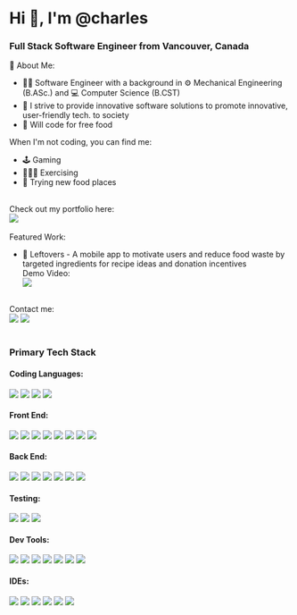 <h1>Hi 👋, I'm @charles</h1>
<h3>Full Stack Software Engineer from Vancouver, Canada</h3>

📝 About Me: 
- 👨‍💻 Software Engineer with a background in ⚙️ Mechanical Engineering (B.ASc.) and 💻 Computer Science (B.CST)
- 🎯 I strive to provide innovative software solutions to promote innovative, user-friendly tech. to society
- 🍣 Will code for free food

When I'm not coding, you can find me: 
- 🕹️ Gaming
- 🏋🏽‍♂️ Exercising
- 🍜 Trying new food places

<br/>
<div> Check out my portfolio here: </div>
<div>
  <a href="https://www.charlesleung.net"><img src="https://img.shields.io/badge/website-000000?style=for-the-badge&logo=About.me&logoColor=white" /></a>
</div>

<br/>
<div>Featured Work:</div>
<ul>
  <li>🥕 Leftovers - A mobile app to motivate users and reduce food waste by targeted ingredients for recipe ideas and donation incentives</li>
  <div>Demo Video:</div>
  <div>
  <a href="https://bit.ly/3stYjQk"><img src="https://img.shields.io/badge/YouTube-FF0000?style=for-the-badge&logo=youtube&logoColor=white" /></a>
</div>
</ul>

  
  
<br/>
Contact me:
<div>
  <a href="https://www.linkedin.com/in/cleung96/"><img src="https://img.shields.io/badge/LinkedIn-0077B5?style=for-the-badge&logo=linkedin&logoColor=white" /></a>
  <a href="mailto: charlesfb1996@gmail.com"><img src="https://img.shields.io/badge/Gmail-D14836?style=for-the-badge&logo=gmail&logoColor=white" /></a>
</div>
<br/>
<h3>Primary Tech Stack</h3>
<div>
  <h4>Coding Languages:</h4>
  <img src="https://img.shields.io/badge/JavaScript-323330?style=for-the-badge&logo=javascript&logoColor=F7DF1E" />
  <img src="https://img.shields.io/badge/Python-FFD43B?style=for-the-badge&logo=python&logoColor=darkgreen" />
  <img src="https://img.shields.io/badge/Java-ED8B00?style=for-the-badge&logo=java&logoColor=white" />
  <img src="https://img.shields.io/badge/C-00599C?style=for-the-badge&logo=c&logoColor=white" />
</div>
<div>
  <h4>Front End:</h4>
  <img src="https://img.shields.io/badge/React-20232A?style=for-the-badge&logo=react&logoColor=61DAFB" />
  <img src="https://img.shields.io/badge/React_Native-20232A?style=for-the-badge&logo=react&logoColor=61DAFB" />
  <img src="https://img.shields.io/badge/React_Router-CA4245?style=for-the-badge&logo=react-router&logoColor=white" />
  <img src="https://img.shields.io/badge/Redux-593D88?style=for-the-badge&logo=redux&logoColor=white" />
  <img src="https://img.shields.io/badge/HTML5-E34F26?style=for-the-badge&logo=html5&logoColor=white" />
  <img src="https://img.shields.io/badge/CSS3-1572B6?style=for-the-badge&logo=css3&logoColor=white" />
  <img src="https://img.shields.io/badge/jQuery-0769AD?style=for-the-badge&logo=jquery&logoColor=white" />
  <img src="https://img.shields.io/badge/Bootstrap-563D7C?style=for-the-badge&logo=bootstrap&logoColor=white" />
</div>
<div>
  <h4>Back End:</h4>
  <img src="https://img.shields.io/badge/Node.js-339933?style=for-the-badge&logo=nodedotjs&logoColor=white" />
  <img src="https://img.shields.io/badge/Express.js-000000?style=for-the-badge&logo=express&logoColor=white" />
  <img src="https://img.shields.io/badge/PostgreSQL-316192?style=for-the-badge&logo=postgresql&logoColor=white" />
  <img src="https://img.shields.io/badge/MySQL-005C84?style=for-the-badge&logo=mysql&logoColor=white" />
  <img src="https://img.shields.io/badge/MongoDB-4EA94B?style=for-the-badge&logo=mongodb&logoColor=white" />
  <img src="https://img.shields.io/badge/Amazon_AWS-FF9900?style=for-the-badge&logo=amazonaws&logoColor=white" />
  <img src="https://img.shields.io/badge/Nginx-009639?style=for-the-badge&logo=nginx&logoColor=white" />  
</div>
<div>
  <h4>Testing:</h4>
  <img src="https://img.shields.io/badge/Jest-C21325?style=for-the-badge&logo=jest&logoColor=white" />
  <img src="https://img.shields.io/badge/Mocha-8D6748?style=for-the-badge&logo=Mocha&logoColor=white" />
  <img src="https://img.shields.io/badge/chai-A30701?style=for-the-badge&logo=chai&logoColor=white" />
</div>
<div>
  <h4>Dev Tools:</h4>
  <img src="https://img.shields.io/badge/Webpack-8DD6F9?style=for-the-badge&logo=Webpack&logoColor=white" />
  <img src="https://img.shields.io/badge/npm-CB3837?style=for-the-badge&logo=npm&logoColor=white" />
  <img src="https://img.shields.io/badge/GIT-E44C30?style=for-the-badge&logo=git&logoColor=white" />
  <img src="https://img.shields.io/badge/Postman-FF6C37?style=for-the-badge&logo=Postman&logoColor=white" />
  <img src="https://img.shields.io/badge/Figma-F24E1E?style=for-the-badge&logo=figma&logoColor=white" />
  <img src="https://img.shields.io/badge/eslint-3A33D1?style=for-the-badge&logo=eslint&logoColor=white" />
  <img src="https://img.shields.io/badge/prettier-1A2C34?style=for-the-badge&logo=prettier&logoColor=F7BA3E" />

</div>
<div>
  <h4>IDEs:</h4>
  <img src="https://img.shields.io/badge/Visual_Studio_Code-0078D4?style=for-the-badge&logo=visual%20studio%20code&logoColor=white" />
  <img src="https://img.shields.io/badge/VIM-%2311AB00.svg?&style=for-the-badge&logo=vim&logoColor=white" />
  <img src="https://img.shields.io/badge/PyCharm-000000.svg?&style=for-the-badge&logo=PyCharm&logoColor=white" />
  <img src="https://img.shields.io/badge/Eclipse-2C2255?style=for-the-badge&logo=eclipse&logoColor=white" />
  <img src="https://img.shields.io/badge/Arduino_IDE-00979D?style=for-the-badge&logo=arduino&logoColor=white" />
  <img src="https://img.shields.io/badge/Babel-F9DC3E?style=for-the-badge&logo=babel&logoColor=white" />
</div>

<!---
cleung1996/cleung1996 is a ✨ special ✨ repository because its `README.md` (this file) appears on your GitHub profile.
You can click the Preview link to take a look at your changes.
--->
